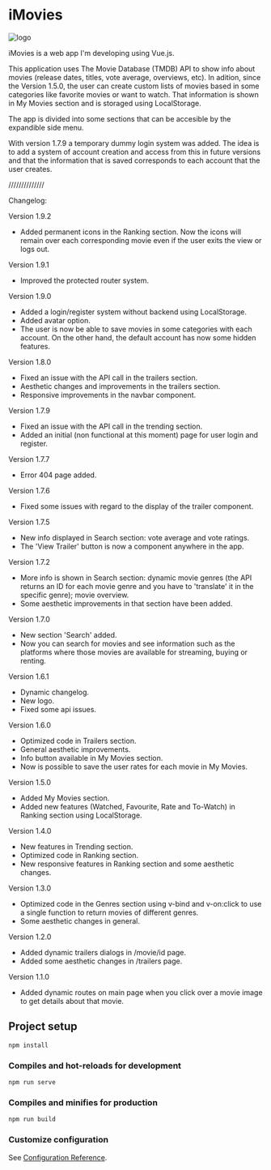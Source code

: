 # iMovies

![logo](https://user-images.githubusercontent.com/57297760/104850259-56674000-58ee-11eb-9add-8f684be8bbbd.jpg)

iMovies is a web app I'm developing using Vue.js.

This application uses The Movie Database (TMDB) API to show info about movies (release dates, titles, vote average, overviews, etc). In adition, since the Version 1.5.0, the user can create custom lists of movies based in some categories like favorite movies or want to watch. That information is shown in My Movies section and is storaged using LocalStorage.

The app is divided into some sections that can be accesible by the expandible side menu. 

With version 1.7.9 a temporary dummy login system was added. The idea is to add a system of account creation and access from this in future versions and that the information that is saved corresponds to each account that the user creates.

//////////////

Changelog:

Version 1.9.2

* Added permanent icons in the Ranking section. Now the icons will remain over each corresponding movie even if the user exits the view or logs out.

Version 1.9.1

* Improved the protected router system.

Version 1.9.0

* Added a login/register system without backend using LocalStorage. 
* Added avatar option. 
* The user is now be able to save movies in some categories with each account. On the other hand, the default account has now some hidden features.

Version 1.8.0

 * Fixed an issue with the API call in the trailers section.
 * Aesthetic changes and improvements in the trailers section.
 * Responsive improvements in the navbar component.

Version 1.7.9

 * Fixed an issue with the API call in the trending section.
 * Added an initial (non functional at this moment) page for user login and register.

Version 1.7.7

 * Error 404 page added.

Version 1.7.6

 * Fixed some issues with regard to the display of the trailer component.

Version 1.7.5

 * New info displayed in Search section: vote average and vote ratings.
 * The 'View Trailer' button is now a component anywhere in the app.

Version 1.7.2

 * More info is shown in Search section: dynamic movie genres (the API returns an ID for each movie genre and you have to 'translate' it in the specific genre); movie overview.
 * Some aesthetic improvements in that section have been added.

Version 1.7.0

 * New section 'Search' added.
 * Now you can search for movies and see information such as the platforms where those movies are available for streaming, buying or renting.

Version 1.6.1

 * Dynamic changelog.
 * New logo.
 * Fixed some api issues.

Version 1.6.0

 * Optimized code in Trailers section.
 * General aesthetic improvements.
 * Info button available in My Movies section.
 * Now is possible to save the user rates for each movie in My Movies.

Version 1.5.0

 * Added My Movies section.
 * Added new features (Watched, Favourite, Rate and To-Watch) in Ranking section using LocalStorage.

Version 1.4.0

 * New features in Trending section.
 * Optimized code in Ranking section.
 * New responsive features in Ranking section and some aesthetic changes.

Version 1.3.0

 * Optimized code in the Genres section using v-bind and v-on:click to use a single function to return movies of different genres.
 * Some aesthetic changes in general.

Version 1.2.0

 * Added dynamic trailers dialogs in /movie/id page.
 * Added some aesthetic changes in /trailers page.

Version 1.1.0

 * Added dynamic routes on main page when you click over a movie image to get details about that movie.

## Project setup
```
npm install
```

### Compiles and hot-reloads for development
```
npm run serve
```

### Compiles and minifies for production
```
npm run build
```

### Customize configuration
See [Configuration Reference](https://cli.vuejs.org/config/).
